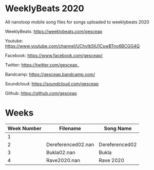 # WeeklyBeats 2020

All nanoloop mobile song files for songs uploaded to weeklybeats 2020

WeeklyBeats: https://weeklybeats.com/gesceap

Youtube: https://www.youtube.com/channel/UChvIb5lU1CswBTno6BCGG4Q

Facebook: https://www.facebook.com/gesceap/

Twitter: https://twitter.com/gesceap_

Bandcamp: https://gesceap.bandcamp.com/

Soundcloud: https://soundcloud.com/gesceap

Github: https://github.com/gesceap

# Weeks

| Week Number | Filename | Song Name |
|-|-|-|
| 1 | | | |
| 2 | Dereferenced02.nan | Dereferenced02 |
| 3 | Bukla02.nan | Bukla |
| 4 | Rave2020.nan | Rave 2020 |

